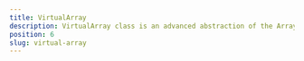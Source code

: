 ```yaml
---
title: VirtualArray
description: VirtualArray class is an advanced abstraction of the Array, which will help on loading items on demand. The specific in this class is that the new items are loaded only when that is needed.
position: 6
slug: virtual-array
---
```

